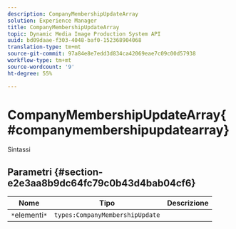 ```yaml
---
description: CompanyMembershipUpdateArray
solution: Experience Manager
title: CompanyMembershipUpdateArray
topic: Dynamic Media Image Production System API
uuid: bd09daae-f303-4048-baf0-152368904068
translation-type: tm+mt
source-git-commit: 97a84e8e7edd3d834ca42069eae7c09c00d57938
workflow-type: tm+mt
source-wordcount: '9'
ht-degree: 55%

---
```



# CompanyMembershipUpdateArray{#companymembershipupdatearray}

Sintassi

## Parametri {#section-e2e3aa8b9dc64fc79c0b43d4bab04cf6}

| Nome | Tipo | Descrizione |
|---|---|---|
| `*`elementi`*` | `types:CompanyMembershipUpdate` |  |

